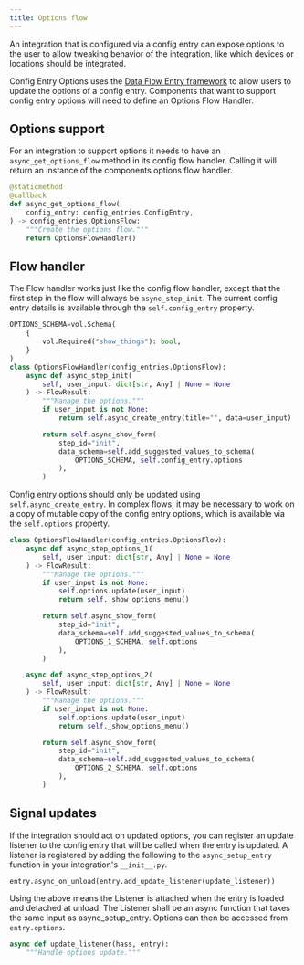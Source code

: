 ```yaml
---
title: Options flow
---
```


An integration that is configured via a config entry can expose options to the user to allow tweaking behavior of the integration, like which devices or locations should be integrated.

Config Entry Options uses the [Data Flow Entry framework](data_entry_flow_index.md) to allow users to update the options of a config entry. Components that want to support config entry options will need to define an Options Flow Handler.

## Options support

For an integration to support options it needs to have an `async_get_options_flow` method in its config flow handler. Calling it will return an instance of the components options flow handler.

```python
@staticmethod
@callback
def async_get_options_flow(
    config_entry: config_entries.ConfigEntry,
) -> config_entries.OptionsFlow:
    """Create the options flow."""
    return OptionsFlowHandler()
```

## Flow handler

The Flow handler works just like the config flow handler, except that the first step in the flow will always be `async_step_init`. The current config entry details is available through the `self.config_entry` property.

```python
OPTIONS_SCHEMA=vol.Schema(
    {
        vol.Required("show_things"): bool,
    }
)
class OptionsFlowHandler(config_entries.OptionsFlow):
    async def async_step_init(
        self, user_input: dict[str, Any] | None = None
    ) -> FlowResult:
        """Manage the options."""
        if user_input is not None:
            return self.async_create_entry(title="", data=user_input)

        return self.async_show_form(
            step_id="init",
            data_schema=self.add_suggested_values_to_schema(
                OPTIONS_SCHEMA, self.config_entry.options
            ),
        )
```

Config entry options should only be updated using `self.async_create_entry`. In complex flows, it may be necessary to work on a copy of mutable copy of the config entry options, which is available via the `self.options` property.

```python
class OptionsFlowHandler(config_entries.OptionsFlow):
    async def async_step_options_1(
        self, user_input: dict[str, Any] | None = None
    ) -> FlowResult:
        """Manage the options."""
        if user_input is not None:
            self.options.update(user_input)
            return self._show_options_menu()

        return self.async_show_form(
            step_id="init",
            data_schema=self.add_suggested_values_to_schema(
                OPTIONS_1_SCHEMA, self.options
            ),
        )

    async def async_step_options_2(
        self, user_input: dict[str, Any] | None = None
    ) -> FlowResult:
        """Manage the options."""
        if user_input is not None:
            self.options.update(user_input)
            return self._show_options_menu()

        return self.async_show_form(
            step_id="init",
            data_schema=self.add_suggested_values_to_schema(
                OPTIONS_2_SCHEMA, self.options
            ),
        )
```

## Signal updates

If the integration should act on updated options, you can register an update listener to the config entry that will be called when the entry is updated. A listener is registered by adding the following to the `async_setup_entry` function in your integration's `__init__.py`.

```python
entry.async_on_unload(entry.add_update_listener(update_listener))
```

Using the above means the Listener is attached when the entry is loaded and detached at unload. The Listener shall be an async function that takes the same input as async_setup_entry. Options can then be accessed from `entry.options`.

```python
async def update_listener(hass, entry):
    """Handle options update."""
```
